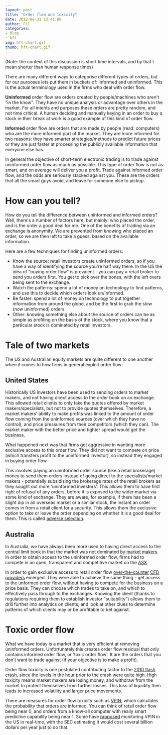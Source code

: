 ```yaml
---
layout: post
title: "Order flow and toxicity"
date: 2012-08-31 13:41:00
author: Fil
categories:
- blog
- hft
img: hft-chart.gif
thumb: hft-chart.gif
---
```


(Note: the context of this discussion is short time intervals, and by that I mean shorter than human response times)

There are many different ways to categorise different types of orders, but for our purposes lets put them in buckets of: informed and uninformed. This is the actual terminology used in the firms who deal with order flow.

**Uninformed** order flow are orders created by people/machines who aren't "in the know". They have no unique analysis or advantage over others in the market. For all intents and purposes these orders are pretty random, and not time critical. A human deciding and manually keying in an order to buy a stock in their break at work is a good example of this kind of order flow.

**Informed** order flow are orders that are made by people (read: computers) who are the more informed part of the market. They are more informed for two reasons: they have smarter strategies/methods to predict future prices or they are just faster at processing the publicly available information that everyone else has.

In general the objective of short-term electronic trading is to trade against uninformed order flow as much as possible. This type of order flow is not as smart, and on average will deliver you a profit. Trade against informed order flow, and the odds are seriously stacked against you. These are the orders that all the smart guys avoid, and leave for someone else to pickup.

# How can you tell?


How do you tell the difference between uninformed and informed orders? Well, there's a number of factors here, but mainly: who placed the order, and is the order a good deal for me. One of the benefits of trading via an exchange is anonymity. We are prevented from *knowing* who placed an order, so we are then left to take a guess. based on the available information.

Here are a few techniques for finding uninformed orders:

* Know the source: retail investors create uninformed orders, so if you have a way of identifying the source you're half way there. In the US the idea of "buying order flow" is prevalent - you can pay a retail broker to send you orders first. You get to pick over the bones, with the left overs being sent to the exchange.
* Watch the patterns: spend a lot of money on technology to find patterns, and use this to decide which orders look un/informed.
* Be faster: spend a lot of money on technology to put together information from around the globe, and be the first to grab the slow (now uninformed) orders.
* Other: knowing something else about the source of orders can be as simple as profiling on the basis of the stock, where you know that a particular stock is dominated by retail investors.

# Tale of two markets


The US and Australian equity markets are quite different to one another when it comes to how firms in general exploit order flow:

## United States


Historically US investors have been used to sending orders to market makers, and not having direct access to the order book on an exchange. This allowed retail clients to only take the quotes offered by market makers/specialists, but not to provide quotes themselves. Therefore, a market makers' ability to make profits was linked to the amount of order flow coming from the uninformed sources (over which they have no control), and price pressures from their competitors (which they can). The market maker with the better price and tighter spread would get the business.

What happened next was that firms got aggressive in wanting more exclusive access to this order flow. They did not want to compete on price (which transfers profit to the uninformed investor), so instead they engaged in buying order flow.

This involves paying an uninformed order source (like a retail brokerage) money to send them orders instead of going direct to the specialists/market makers - potentially subsidising the brokerage rates of the retail brokers as they sought out more 'uninformed investors'. This allows them to have first right of refusal of any orders, before it is exposed to the wider market via some kind of exchange. They are aware, for example, if there has been a slight dip in an overseas market or a similar stock, the instant an order comes in from a retail client for a security. This allows them the exclusive option to take or leave the order depending on whether it is a good deal for them. This is called [adverse selection](http://en.wikipedia.org/wiki/Adverse_selection).

## Australia


In Australia, we have always been more used to having direct access to the central limit book in that the market was not dominated by [market makers](http://en.wikipedia.org/wiki/Market_maker). In order to obtain access to the uninformed order flow, firms had to compete in an open, transparent and competitive market on the [ASX](http://www.asx.com.au).

In order to gain exclusive access to retail order flow [over-the-counter](http://en.wikipedia.org/wiki/Over-the-counter_(finance)) [CFD providers](http://en.wikipedia.org/wiki/Contract_For_Difference) emerged. They were able to achieve the same thing - get access to the unformed order flow, without having to compete for the business on a price basis. They can choose which trades to take on, and which to effectively pass through to the exchanges. Knowing the client (thanks to regulations requiring them to establish investor "suitability") allows them to drill further into analytics on clients, and look at other clues to determine patterns of which clients may or be profitable to bet against.

# Toxic order flow


What we have today is a market that is very efficient at removing uninformed orders. Unfortunately this creates order flow residual that only contains informed order flow, or 'toxic order flow'. It are the orders that you don't want to trade against (if your objective is to make a profit).

Order flow toxicity is one postulated contributing factor to the [2010 flash crash](http://en.wikipedia.org/wiki/2010_Flash_Crash), since the levels in the hour prior to the crash were quite high. High toxicity means market makers are losing money, and withdraw from the market to protect themselves from further losses. This loss of liquidity then leads to increased volatility and larger price movements.

There are measures for order flow toxicity such as [VPIN](http://en.wikipedia.org/wiki/VPIN); which calculates the probability that orders are informed. You can think of retail order flow being near 0, and orders from a know-all computer with really smart predictive capability being near 1. Some have [proposed](http://www.iijournals.com/doi/abs/10.3905/jot.2012.7.2.009) monitoring VPIN in the US in real-time, with the SEC estimating it would cost several billion dollars per year just to do that.
